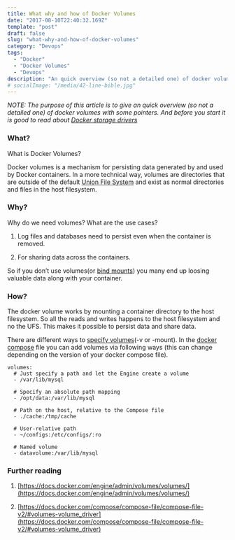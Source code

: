 ```yaml
---
title: What why and how of Docker Volumes
date: "2017-08-10T22:40:32.169Z"
template: "post"
draft: false
slug: "what-why-and-how-of-docker-volumes"
category: "Devops"
tags:
  - "Docker"
  - "Docker Volumes"
  - "Devops"
description: "An quick overview (so not a detailed one) of docker volumes with some pointers for exploration."
# socialImage: "/media/42-line-bible.jpg"
---
```


_NOTE: The purpose of this article is to give an quick overview (so not a detailed one) of docker volumes with some pointers. And before you start it is good to read about [Docker storage drivers](https://docs.docker.com/engine/userguide/storagedriver/imagesandcontainers/#sharing-promotes-smaller-images)_


### What? 

What is Docker Volumes?

Docker volumes is a mechanism for persisting data generated by and used by Docker containers. In a more technical way, volumes are directories that are outside of the default [Union File System](https://en.wikipedia.org/wiki/UnionFS) and exist as normal directories and files in the host filesystem.

### Why? 
Why do we need volumes? What are the use cases?

1. Log files and databases need to persist even when the container is removed.

1. For sharing data across the containers.

So if you don’t use volumes(or [bind mounts](https://docs.docker.com/engine/admin/volumes/bind-mounts/)) you many end up loosing valuable data along with your container.

### How?

The docker volume works by mounting a container directory to the host filesystem. So all the reads and writes happens to the host filesystem and no the UFS. This makes it possible to persist data and share data.

There are different ways to [specify volumes](https://docs.docker.com/engine/admin/volumes/volumes/#choosing-the--v-or-mount-flag)(-v or -mount). In the [docker compose](https://docs.docker.com/compose/overview/#compose-documentation) file you can add volumes via following ways (this can change depending on the version of your docker compose file).

```docker
volumes:
  # Just specify a path and let the Engine create a volume
  - /var/lib/mysql

  # Specify an absolute path mapping
  - /opt/data:/var/lib/mysql

  # Path on the host, relative to the Compose file
  - ./cache:/tmp/cache

  # User-relative path
  - ~/configs:/etc/configs/:ro

  # Named volume
  - datavolume:/var/lib/mysql
```


### Further reading

1. [https://docs.docker.com/engine/admin/volumes/volumes/](https://docs.docker.com/engine/admin/volumes/volumes/)

1. [https://docs.docker.com/compose/compose-file/compose-file-v2/#volumes-volume_driver](https://docs.docker.com/compose/compose-file/compose-file-v2/#volumes-volume_driver)
